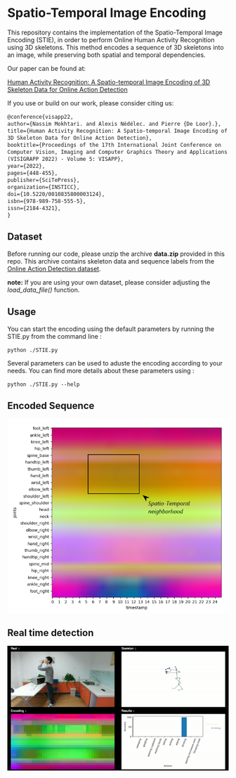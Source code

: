 ﻿
# Spatio-Temporal Image Encoding


This repository contains the implementation of the Spatio-Temporal Image Encoding (STIE), in order to perform Online Human Activity Recognition using 3D skeletons. This method encodes a sequence of 3D skeletons into an image, while preserving both spatial and temporal dependencies. 

Our paper can be found at:

[Human Activity Recognition: A Spatio-temporal Image Encoding of 3D Skeleton Data for Online Action Detection](https://www.researchgate.net/publication/358597221_Human_Activity_Recognition_A_Spatio-temporal_Image_Encoding_of_3D_Skeleton_Data_for_Online_Action_Detection)

If you use or build on our work, please consider citing us:

```
@conference{visapp22,  
author={Nassim Mokhtari. and Alexis Nédélec. and Pierre {De Loor}.},  
title={Human Activity Recognition: A Spatio-temporal Image Encoding of 3D Skeleton Data for Online Action Detection},  
booktitle={Proceedings of the 17th International Joint Conference on Computer Vision, Imaging and Computer Graphics Theory and Applications (VISIGRAPP 2022) - Volume 5: VISAPP},  
year={2022},  
pages={448-455},  
publisher={SciTePress},  
organization={INSTICC},  
doi={10.5220/0010835800003124},  
isbn={978-989-758-555-5},  
issn={2184-4321},  
}
```


## Dataset
Before running our code, please unzip the archive **data.zip** provided in this repo. This archive contains skeleton data and sequence labels from the [Online Action Detection dataset](https://www.icst.pku.edu.cn/struct/Projects/OAD.html).

**note:** If you are using your own dataset, please consider adjusting the *load_data_file()* function.

## Usage
You can start the encoding using the default parameters by running the STIE.py from the command line :

	python ./STIE.py

Several parameters can be used to aduste the encoding according to your needs. You can find more details about these parameters using :

	python ./STIE.py --help

## Encoded Sequence
![Encoded Sequence exemple](https://github.com/nassimmokhtari/STIE/blob/main/images/proposition_1.png)


## Real time detection
![Real time usage exemple](https://github.com/nassimmokhtari/STIE/blob/main/images/drinking.jpg)


